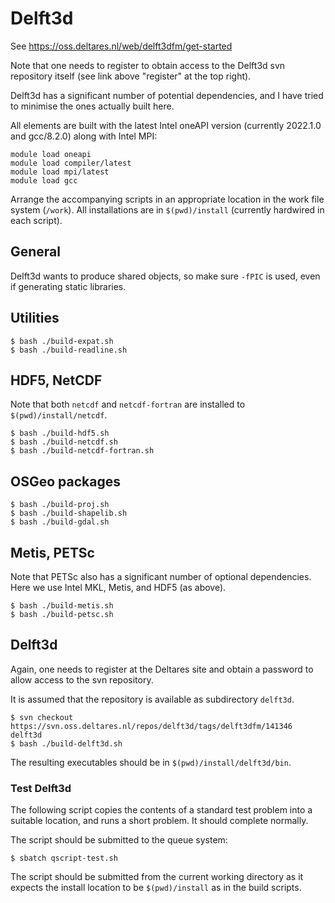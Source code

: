 # Delft3d

See https://oss.deltares.nl/web/delft3dfm/get-started

Note that one needs to register to obtain access to the Delft3d svn
repository itself (see link above "register" at the top right).

Delft3d has a significant number of potential dependencies,
and I have tried to minimise the ones actually built here.

All elements are built with the latest Intel oneAPI version (currently
2022.1.0 and gcc/8.2.0) along with Intel MPI:

```
module load oneapi
module load compiler/latest
module load mpi/latest
module load gcc
```

Arrange the accompanying scripts in an appropriate location in the
work file system (`/work`).
All installations are in `$(pwd)/install` (currently hardwired in
each script).

## General

Delft3d wants to produce shared objects, so make sure `-fPIC` is used,
even if generating static libraries.


## Utilities

```
$ bash ./build-expat.sh
$ bash ./build-readline.sh
```

## HDF5, NetCDF

Note that both `netcdf` and `netcdf-fortran` are installed to
`$(pwd)/install/netcdf`.

```
$ bash ./build-hdf5.sh
$ bash ./build-netcdf.sh
$ bash ./build-netcdf-fortran.sh
```

## OSGeo packages

```
$ bash ./build-proj.sh
$ bash ./build-shapelib.sh
$ bash ./build-gdal.sh
```

## Metis, PETSc

Note that PETSc also has a significant number of optional dependencies.
Here we use Intel MKL, Metis, and HDF5 (as above).

```
$ bash ./build-metis.sh
$ bash ./build-petsc.sh
```

## Delft3d

Again, one needs to register at the Deltares site and obtain a password to
allow access to the svn repository.

It is assumed that the repository is available as subdirectory `delft3d`.

```
$ svn checkout https://svn.oss.deltares.nl/repos/delft3d/tags/delft3dfm/141346 delft3d
$ bash ./build-delft3d.sh
```

The resulting executables should be in `$(pwd)/install/delft3d/bin`.


### Test Delft3d

The following script copies the contents of a standard test problem into a
suitable location, and runs a short problem. It should complete normally.

The script should be submitted to the queue system:
```
$ sbatch qscript-test.sh
```
The script should be submitted from the current working directory as
it expects the install location to be `$(pwd)/install` as in the build
scripts.

